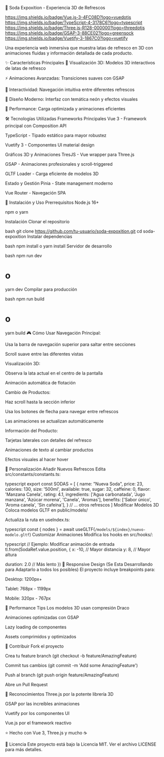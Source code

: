 🥤 Soda Expoxition - Experiencia 3D de Refrescos

https://img.shields.io/badge/Vue.js-3-4FC08D?logo=vuedotjs
https://img.shields.io/badge/TypeScript-4-3178C6?logo=typescript
https://img.shields.io/badge/Three.js-R128-000000?logo=threedotjs
https://img.shields.io/badge/GSAP-3-88CE02?logo=greensock
https://img.shields.io/badge/Vuetify-3-1867C0?logo=vuetify

Una experiencia web inmersiva que muestra latas de refresco en 3D con animaciones fluidas y información detallada de cada producto.

✨ Características Principales
🎨 Visualización 3D: Modelos 3D interactivos de latas de refresco

⚡ Animaciones Avanzadas: Transiciones suaves con GSAP

📱 Interactividad: Navegación intuitiva entre diferentes refrescos

🎨 Diseño Moderno: Interfaz con temática neón y efectos visuales

🚀 Performance: Carga optimizada y animaciones eficientes

🛠️ Tecnologías Utilizadas
Frameworks Principales
Vue 3 - Framework principal con Composition API

TypeScript - Tipado estático para mayor robustez

Vuetify 3 - Componentes UI material design

Gráficos 3D y Animaciones
TresJS - Vue wrapper para Three.js

GSAP - Animaciones profesionales y scroll-triggered

GLTF Loader - Carga eficiente de modelos 3D

Estado y Gestión
Pinia - State management moderno

Vue Router - Navegación SPA

🚀 Instalación y Uso
Prerrequisitos
Node.js 16+

npm o yarn

Instalación
Clonar el repositorio

bash
git clone https://github.com/tu-usuario/soda-expoxition.git
cd soda-expoxition
Instalar dependencias

bash
npm install
 o
yarn install
Servidor de desarrollo

bash
npm run dev
# o
yarn dev
Compilar para producción

bash
npm run build
# o
yarn build
🎮 Cómo Usar
Navegación Principal:

Usa la barra de navegación superior para saltar entre secciones

Scroll suave entre las diferentes vistas

Visualización 3D:

Observa la lata actual en el centro de la pantalla

Animación automática de flotación

Cambio de Productos:

Haz scroll hasta la sección inferior

Usa los botones de flecha para navegar entre refrescos

Las animaciones se actualizan automáticamente

Información del Producto:

Tarjetas laterales con detalles del refresco

Animaciones de texto al cambiar productos

Efectos visuales al hacer hover

🎨 Personalización
Añadir Nuevos Refrescos
Edita src/constants/constants.ts:

typescript
export const SODAS = [
  {
    name: "Nueva Soda",
    price: 23,
    calories: 130,
    size: '500ml',
    available: true,
    sugar: 32,
    caffeine: 0,
    flavor: 'Manzana Canela',
    rating: 4.1,
    ingredients: ['Agua carbonatada', 'Jugo manzana', 'Azúcar morena', 'Canela', 'Aromas'],
    benefits: ['Sabor único', 'Aroma canela', 'Sin cafeína'],
  }
  // ... otros refrescos
]
Modificar Modelos 3D
Coloca modelos GLTF en public/models/

Actualiza la ruta en useIndex.ts:

typescript
const { nodes } = await useGLTF(`/models/${index}/nuevo-modelo.gltf`)
Customizar Animaciones
Modifica los hooks en src/hooks/:

typescript
// Ejemplo: Modificar animación de entrada
tl.from(SodaRef.value.position, {
  x: -10, // Mayor distancia
  y: 8,   // Mayor altura
  
  duration: 2.0 // Más lento
})
📱 Responsive Design (Se Esta Desarrollando para Adaptarlo a todos los posibles)
El proyecto incluye breakpoints para:

Desktop: 1200px+

Tablet: 768px - 1199px

Mobile: 320px - 767px

🚀 Performance Tips
Los modelos 3D usan compresión Draco

Animaciones optimizadas con GSAP

Lazy loading de componentes

Assets comprimidos y optimizados

🤝 Contribuir
Fork el proyecto

Crea tu feature branch (git checkout -b feature/AmazingFeature)

Commit tus cambios (git commit -m 'Add some AmazingFeature')

Push al branch (git push origin feature/AmazingFeature)

Abre un Pull Request


🙌 Reconocimientos
Three.js por la potente librería 3D

GSAP por las increíbles animaciones

Vuetify por los componentes UI

Vue.js por el framework reactivo


⭐️ Hecho con Vue 3, Three.js y mucho ☕️

📄 Licencia
Este proyecto está bajo la Licencia MIT. Ver el archivo LICENSE para más detalles.
